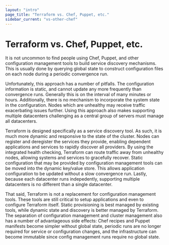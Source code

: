 ```yaml
---
layout: "intro"
page_title: "Terraform vs. Chef, Puppet, etc."
sidebar_current: "vs-other-chef"
---
```


# Terraform vs. Chef, Puppet, etc.

It is not uncommon to find people using Chef, Puppet, and other configuration
management tools to build service discovery mechanisms. This is usually
done by querying global state to construct configuration files on each
node during a periodic convergence run.

Unfortunately, this approach has
a number of pitfalls. The configuration information is static,
and cannot update any more frequently than convergence runs. Generally this
is on the interval of many minutes or hours. Additionally, there is no
mechanism to incorporate the system state in the configuration. Nodes which
are unhealthy may receive traffic exacerbating issues further. Using this
approach also makes supporting multiple datacenters challenging as a central
group of servers must manage all datacenters.

Terraform is designed specifically as a service discovery tool. As such,
it is much more dynamic and responsive to the state of the cluster. Nodes
can register and deregister the services they provide, enabling dependent
applications and services to rapidly discover all providers. By using the
integrated health checking, Terraform can route traffic away from unhealthy
nodes, allowing systems and services to gracefully recover. Static configuration
that may be provided by configuration management tools can be moved into the
dynamic key/value store. This allows application configuration to be updated
without a slow convergence run. Lastly, because each datacenter runs indepedently,
supporting multiple datacenters is no different than a single datacenter.

That said, Terraform is not a replacement for configuration management tools.
These tools are still critical to setup applications and even to
configure Terraform itself. Static provisioning is best managed
by existing tools, while dynamic state and discovery is better managed by
Terraform. The separation of configuration management and cluster management
also has a number of advantageous side effects: Chef recipes and Puppet manifests
become simpler without global state, periodic runs are no longer required for service
or configuration changes, and the infrastructure can become immutable since config management
runs require no global state.

